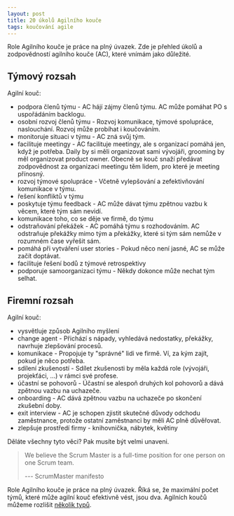 ```yaml
---
layout: post
title: 20 úkolů Agilního kouče
tags: koučování agile
---
```


Role Agilního kouče je práce na plný úvazek.
Zde je přehled úkolů a zodpovědností agilního kouče (AC), které vnímám jako důležité.

<!--more-->

## Týmový rozsah

Agilní kouč:

- podpora členů týmu - AC hájí zájmy členů týmu. AC může pomáhat PO s uspořádáním backlogu.
- osobní rozvoj členů týmu - Rozvoj komunikace, týmové spolupráce, naslouchání. Rozvoj může probíhat i koučováním.
- monitoruje situaci v týmu - AC zná svůj tým.
- facilituje meetingy - AC facilituje meetingy, ale s organizací pomáhá jen, když je potřeba. Daily by si měli organizovat sami vývojáři,
  grooming by měl organizovat product owner. Obecně se kouč snaží předávat zodpovědnost za organizaci meetingu těm lidem, pro které je meeting přínosný.
- rozvoj týmové spolupráce - Včetně vylepšování a zefektivňování komunikace v týmu.
- řešení konfliktů v týmu
- poskytuje týmu feedback - AC může dávat týmu zpětnou vazbu k věcem, které tým sám nevidí.
- komunikace toho, co se děje ve firmě, do týmu
- odstraňování překážek - AC pomáhá týmu s rozhodováním. AC odstraňuje překážky mimo tým a překážky, které si tým sám nemůže v rozumném čase vyřešit sám.
- pomáhá při vytváření user stories - Pokud něco není jasné, AC se může začít doptávat.
- facilituje řešení bodů z týmové retrospektivy
- podporuje samoorganizaci týmu - Někdy dokonce může nechat tým selhat.

## Firemní rozsah

Agilní kouč:

- vysvětluje způsob Agilního myšlení
- change agent - Přichází s nápady, vyhledává nedostatky, překážky, navrhuje zlepšování procesů.
- komunikace - Propojuje ty "správné" lidi ve firmě. Ví, za kým zajít, pokud je něco potřeba.
- sdílení zkušeností - Sdílet zkušenosti by měla každá role (vývojáři, projekťáci, ...) v rámci své profese.
- účastní se pohovorů - Účastní se alespoň druhých kol pohovorů a dává zpětnou vazbu na uchazeče.
- onboarding - AC dává zpětnou vazbu na uchazeče po skončení zkušební doby.
- exit interview - AC je schopen zjistit skutečné důvody odchodu zaměstnance, protože ostatní zaměstnanci by měli AC plně důvěřovat.
- zlepšuje prostředí firmy - knihovnička, nábytek, květiny

Děláte všechny tyto věci? Pak musíte být velmi unaveni.

> We believe the Scrum Master is a full-time position for one person on one Scrum team.
>
> --- ScrumMaster manifesto

Role Agilního kouče je práce na plný úvazek. Říká se, že maximální počet týmů,
které může agilní kouč efektivně vést, jsou dva. Agilních koučů můžeme rozlišit [několik typů](/typy-agilnich-koucu/).

